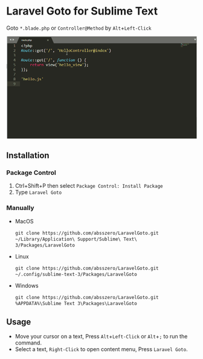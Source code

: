 # Laravel Goto for Sublime Text

Goto `*.blade.php`  or `Controller@Method` by `Alt`+`Left-Click`

![example](example.gif)



## Installation

### Package Control

1. Ctrl+Shift+P then select `Package Control: Install Package`
2. Type `Laravel Goto`

### Manually

-  MacOS

    ```shell
    git clone https://github.com/absszero/LaravelGoto.git ~/Library/Application\ Support/Sublime\ Text\ 3/Packages/LaravelGoto
    ```

- Linux

  ```shell
  git clone https://github.com/absszero/LaravelGoto.git ~/.config/sublime-text-3/Packages/LaravelGoto
  ```

- Windows

	```shell
	git clone https://github.com/absszero/LaravelGoto.git %APPDATA%\Sublime Text 3\Packages\LaravelGoto
	```

## Usage

- Move your cursor on a text, Press `Alt`+`Left-Click` or `Alt`+`;` to run the command.
- Select a text, `Right-Click` to open content menu, Press `Laravel Goto`.